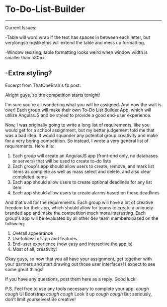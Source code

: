 # To-Do-List-Builder
------------------------------------------------------------------------------------------------------------------------------------
Current Issues:

-Table will word wrap if the text has spaces in between each letter, but verylongstringslikethis will extend the table and mess up formatting.

-Window resizing; table formatting looks weird when window width is smaller than 530px

-Extra styling?
------------------------------------------------------------------------------------------------------------------------------------
Excerpt from ThatOneBrah's fb post:

Alright guys, so the competition starts tonight!

I'm sure you're all wondering what you will be assigned. And now the wait is over!
Each group will make their own To-Do List Builder App, which will utilize AngularJS and be styled to provide a good end-user experience.

Now, I was originally going to write a long list of requirements, like you would get for a school assignment, but my better judgement told me that was a bad idea. It would squander any potential group creativity and make for a very boring competition.
So instead, I wrote a very general list of requirements. Here it is:

1. Each group will create an AngularJS app (front-end only, no databases or servers) that will be used to create to-do lists
2. Each group's app should allow users to create, remove, and mark list items as complete as well as mass select and delete, and also clear completed items
3. Each app should allow users to create optional deadlines for any list item
4. Each app should allow users to create alarms based on these deadlines

And that's all for the requirements. Each group will have a lot of creative freedom for their app, which should allow for teams to create a uniquely-branded app and make the competition much more interesting.
Each group's app will be evaluated by all other dev team members based on the following:

1. Overall appearance
2. Usefulness of app and features
3. End-user experience (how easy and interactive the app is)
4. Most of all, creativity!

Okay guys, so now that you all have your assignment, get together with your partners and start drawing out those user interfaces! I expect to see some great things!

If you have any questions, post them here as a reply. Good luck!

P.S. Feel free to use any tools necessary to complete your app. *cough cough* UI Bootstrap *cough cough* Look it up *cough cough*
But seriously, don't limit yourselves! Be creative!
